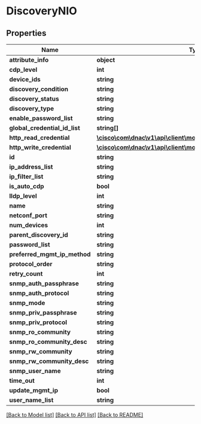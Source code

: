 # DiscoveryNIO

## Properties
Name | Type | Description | Notes
------------ | ------------- | ------------- | -------------
**attribute_info** | **object** |  | [optional] 
**cdp_level** | **int** |  | [optional] 
**device_ids** | **string** |  | [optional] 
**discovery_condition** | **string** |  | [optional] 
**discovery_status** | **string** |  | [optional] 
**discovery_type** | **string** |  | [optional] 
**enable_password_list** | **string** |  | [optional] 
**global_credential_id_list** | **string[]** |  | [optional] 
**http_read_credential** | [**\cisco\com\dnac\v1\api\client\model\HTTPReadCredentialDTOInner**](HTTPReadCredentialDTOInner.md) |  | [optional] 
**http_write_credential** | [**\cisco\com\dnac\v1\api\client\model\HTTPReadCredentialDTOInner**](HTTPReadCredentialDTOInner.md) |  | [optional] 
**id** | **string** |  | [optional] 
**ip_address_list** | **string** |  | [optional] 
**ip_filter_list** | **string** |  | [optional] 
**is_auto_cdp** | **bool** |  | [optional] 
**lldp_level** | **int** |  | [optional] 
**name** | **string** |  | [optional] 
**netconf_port** | **string** |  | [optional] 
**num_devices** | **int** |  | [optional] 
**parent_discovery_id** | **string** |  | [optional] 
**password_list** | **string** |  | [optional] 
**preferred_mgmt_ip_method** | **string** |  | [optional] 
**protocol_order** | **string** |  | [optional] 
**retry_count** | **int** |  | [optional] 
**snmp_auth_passphrase** | **string** |  | [optional] 
**snmp_auth_protocol** | **string** |  | [optional] 
**snmp_mode** | **string** |  | [optional] 
**snmp_priv_passphrase** | **string** |  | [optional] 
**snmp_priv_protocol** | **string** |  | [optional] 
**snmp_ro_community** | **string** |  | [optional] 
**snmp_ro_community_desc** | **string** |  | [optional] 
**snmp_rw_community** | **string** |  | [optional] 
**snmp_rw_community_desc** | **string** |  | [optional] 
**snmp_user_name** | **string** |  | [optional] 
**time_out** | **int** |  | [optional] 
**update_mgmt_ip** | **bool** |  | [optional] 
**user_name_list** | **string** |  | [optional] 

[[Back to Model list]](../README.md#documentation-for-models) [[Back to API list]](../README.md#documentation-for-api-endpoints) [[Back to README]](../README.md)



